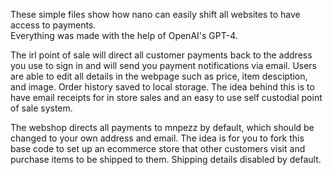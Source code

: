 These simple files show how nano can easily shift all websites to have access to payments.  
Everything was made with the help of OpenAI's GPT-4.

The irl point of sale will direct all customer payments back to the address you use to sign in and will send you payment notifications via email.
Users are able to edit all details in the webpage such as price, item desciption, and image. 
Order history saved to local storage. 
The idea behind this is to have email receipts for in store sales and an easy to use self custodial point of sale system. 

The webshop directs all payments to mnpezz by default, which should be changed to your own address and email. 
The idea is for you to fork this base code to set up an ecommerce store that other customers visit and purchase items to be shipped to them.
Shipping details disabled by default. 



